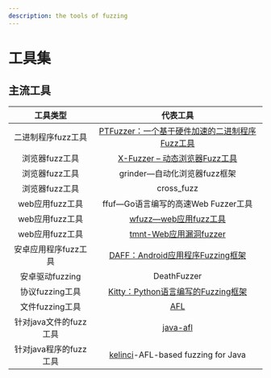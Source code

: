 ```yaml
---
description: the tools of fuzzing
---
```


# 工具集

## 主流工具

| **工具类型** | **代表工具** |
| :---: | :---: |
| 二进制程序fuzz工具 | [PTFuzzer：一个基于硬件加速的二进制程序Fuzz工具](https://www.freebuf.com/sectool/177578.html) |
| 浏览器fuzz工具 | [X-Fuzzer – 动态浏览器Fuzz工具](https://www.freebuf.com/sectool/5453.html) |
| 浏览器fuzz工具 | grinder—自动化浏览器fuzz框架 |
| 浏览器fuzz工具 | cross\_fuzz |
| web应用fuzz工具 | ffuf—Go语言编写的高速Web Fuzzer工具 |
| web应用fuzz工具 | [wfuzz—web应用fuzz工具](https://app.gitbook.com/@functfan/s/gewuzz/lou-dong-wa-jue/fuzzing-ji-shu/gong-ju-ji/wfuzz-ji-ben-gong) |
| web应用fuzz工具 | [tmnt-Web应用漏洞fuzzer](https://app.gitbook.com/@functfan/s/gewuzz/~/drafts/-M8TL1X3AjnOdOsYZ91k/lou-dong-wa-jue/fuzzing-ji-shu/gong-ju-ji/tmntweb-ying-yong-lou-dong-fuzzer) |
| 安卓应用程序fuzz工具 | [DAFF：Android应用程序Fuzzing框架](https://www.freebuf.com/sectool/164794.html) |
| 安卓驱动fuzzing | DeathFuzzer |
| 协议fuzzing工具 | [Kitty：Python语言编写的Fuzzing框架](https://www.freebuf.com/sectool/99895.html) |
| 文件fuzzing工具 | [AFL](https://www.freebuf.com/articles/system/191543.html) |
| 针对java文件的fuzz工具 |  [java-afl](https://github.com/FunctFan/java-afl) |
| 针对java程序的fuzz工具 |  [kelinci](https://github.com/FunctFan/kelinci)-AFL-based fuzzing for Java |

